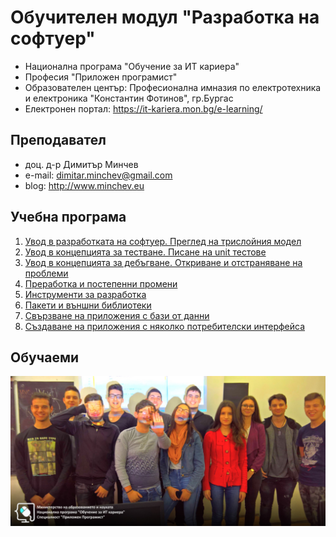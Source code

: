 # Обучителен модул "Разработка на софтуер"
- Национална програма "Обучение за ИТ кариера"
- Професия "Приложен програмист" 
- Образователен център: Професионална имназия по електротехника и електроника "Константин Фотинов", гр.Бургас  
- Електронен портал: https://it-kariera.mon.bg/e-learning/

## Преподавател
- доц. д-р Димитър Минчев
- e-mail: dimitar.minchev@gmail.com 
- blog: http://www.minchev.eu

## Учебна програма
1. [Увод в разработката на софтуер. Преглед на трислойния модел](1.%20MVC)
2. [Увод в концепцията за тестване. Писане на unit тестове](2.%20Unit%20Testing)
3. [Увод в концепцията за дебъгване. Откриване и отстраняване на проблеми](3.%20Debugging)
4. [Преработка и постепенни промени](4.%20Refactoring)
5. [Инструменти за разработка](5.%20Integrated%20Development%20Environments)
6. [Пакети и външни библиотеки](6.%20NuGet%20Packages)
7. [Свързване на приложения с бази от данни](7.%20Databases)
8. [Създаване на приложения с няколко потребителски интерфейса](8.%20ASP.NET%20and%20Winforms)

## Обучаеми
![group.jpg](group.jpg)
